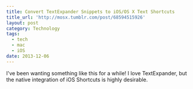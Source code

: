 ```yaml
---
title: Convert TextExpander Snippets to iOS/OS X Text Shortcuts
title_url: 'http://mosx.tumblr.com/post/68594515926'
layout: post
category: Technology
tags:
  - tech
  - mac
  - iOS
date: 2013-12-06
---
```

I've been wanting something like this for a while! I love TextExpander, but the native integration of iOS Shortcuts is highly desirable. 
